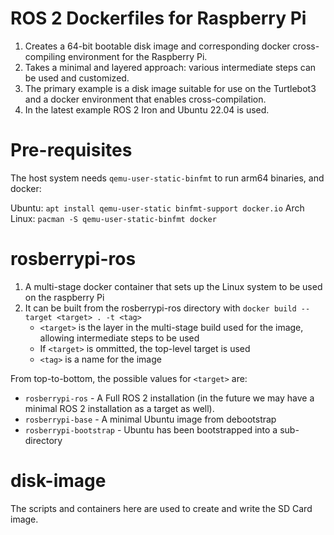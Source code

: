 # ROS 2 Dockerfiles for Raspberry Pi
1. Creates a 64-bit bootable disk image and corresponding docker cross-compiling environment for the Raspberry Pi.
2. Takes a minimal and layered approach: various intermediate steps can be used and customized.
3. The primary example is a disk image suitable for use on the Turtlebot3 and a docker environment that enables cross-compilation.
4. In the latest example ROS 2 Iron and Ubuntu 22.04 is used.

# Pre-requisites
The host system needs `qemu-user-static-binfmt` to run arm64 binaries, and docker:

Ubuntu: `apt install qemu-user-static binfmt-support docker.io`
Arch Linux: `pacman -S qemu-user-static-binfmt docker`

# rosberrypi-ros
1. A multi-stage docker container that sets up the Linux system to be used on the raspberry Pi
2. It can be built from the rosberrypi-ros directory with `docker build --target <target> . -t <tag>`
   - `<target>` is the layer in the multi-stage build used for the image, allowing intermediate steps to be used
   - If `<target>` is ommitted, the top-level target is used
   - `<tag>` is a name for the image

From top-to-bottom, the possible values for `<target>` are:
- `rosberrypi-ros`  - A Full ROS 2 installation (in the future we may have a minimal ROS 2 installation as a target as well).
- `rosberrypi-base` - A minimal Ubuntu image from debootstrap
- `rosberrypi-bootstrap` - Ubuntu has been bootstrapped into a sub-directory


# disk-image
The scripts and containers here are used to create and write the SD Card image.
